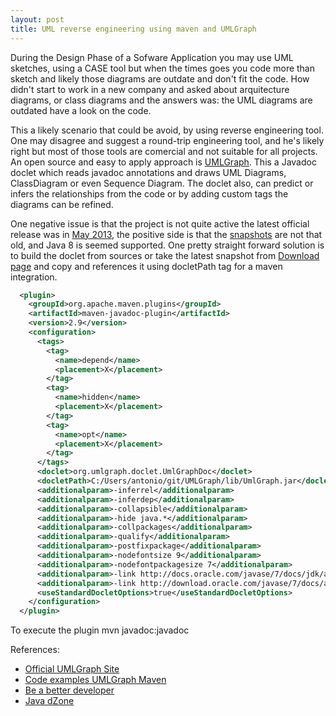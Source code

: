 ```yaml
---
layout: post
title: UML reverse engineering using maven and UMLGraph
---
```


During the Design Phase of a Sofware Application you may use UML sketches, using a CASE tool but when the times goes you code more than sketch and likely those diagrams are outdate and don't fit the code. How didn't start to work in a new company and asked about arquitecture diagrams, or class diagrams and the answers was: the UML diagrams are outdated have a look on the code.

This a likely scenario that could be avoid, by using reverse engineering tool. One may disagree and suggest a round-trip engineering tool, and he's likely right but most of those tools are comercial and not suitable for all projects. 
An open source and easy to apply approach is [UMLGraph][umlgraph]. This a Javadoc doclet which reads javadoc annotations and draws UML Diagrams, ClassDiagram or even Sequence Diagram. The doclet also, can predict or infers the relationships from the code or by adding custom tags the diagrams can be refined.

One negative issue is that the project is not quite active the latest official release was in [May 2013](http://search.maven.org/#search|ga|1|umlgraph), the positive side is that the [snapshots](https://github.com/dspinellis/UMLGraph) are not that old, and Java 8 is seemed supported. One pretty straight forward solution is to build the doclet from sources or take the latest snapshot from [Download page](http://www.umlgraph.org/download.html) and copy and references it using docletPath tag for a maven integration.


```xml
  <plugin>
    <groupId>org.apache.maven.plugins</groupId>
    <artifactId>maven-javadoc-plugin</artifactId>
    <version>2.9</version>
    <configuration>
      <tags>
        <tag>
          <name>depend</name>
          <placement>X</placement>
        </tag>
        <tag>
          <name>hidden</name>
          <placement>X</placement>
        </tag>
        <tag>
          <name>opt</name>
          <placement>X</placement>
        </tag>
      </tags>
      <doclet>org.umlgraph.doclet.UmlGraphDoc</doclet>
      <docletPath>C:/Users/antonio/git/UMLGraph/lib/UmlGraph.jar</docletPath>
      <additionalparam>-inferrel</additionalparam>
      <additionalparam>-inferdep</additionalparam>
      <additionalparam>-collapsible</additionalparam>
      <additionalparam>-hide java.*</additionalparam>
      <additionalparam>-collpackages</additionalparam>
      <additionalparam>-qualify</additionalparam>
      <additionalparam>-postfixpackage</additionalparam>
      <additionalparam>-nodefontsize 9</additionalparam>
      <additionalparam>-nodefontpackagesize 7</additionalparam>
      <additionalparam>-link http://docs.oracle.com/javase/7/docs/jdk/api/javadoc/doclet/</additionalparam>
      <additionalparam>-link http://download.oracle.com/javase/7/docs/api/</additionalparam>
      <useStandardDocletOptions>true</useStandardDocletOptions>          
    </configuration>
  </plugin>
```

To execute the plugin
    mvn javadoc:javadoc

References:
* [Official UMLGraph Site](http://www.umlgraph.org/)
* [Code examples UMLGraph Maven](https://github.com/antoniomaria/umlgraph-test)
* [Be a better developer](http://www.beabetterdeveloper.com/2013/03/automated-class-diagrams-using-maven.html)
* [Java dZone](http://java.dzone.com/articles/reverse-engineer-source-code-u)

[umlgraph]: http://www.umlgraph.org/